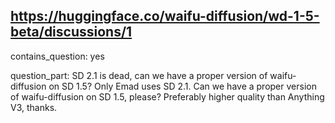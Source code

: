 ## https://huggingface.co/waifu-diffusion/wd-1-5-beta/discussions/1

contains_question: yes

question_part: 
SD 2.1 is dead, can we have a proper version of waifu-diffusion on SD 1.5?
Only Emad uses SD 2.1. Can we have a proper version of waifu-diffusion on SD 1.5, please?
Preferably higher quality than Anything V3, thanks.